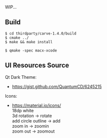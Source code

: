 WIP...

Build
--------
```
$ cd thirdparty/carve-1.4.0/build
$ cmake ../
$ make && make install

$ qmake -spec macx-xcode
```

UI Resources Source
--------
Qt Dark Theme:  
- https://gist.github.com/QuantumCD/6245215  

Icons:  
- https://material.io/icons/  
18dp white    
3d rotation -> rotate  
add circle outline -> add  
zoom in -> zoomin  
zoom out -> zoomout  
